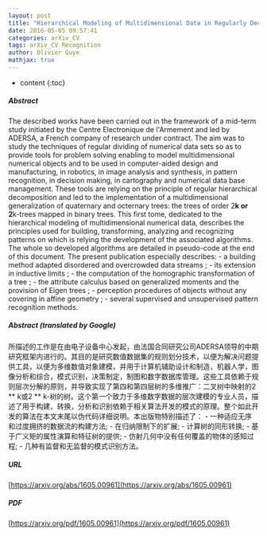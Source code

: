 ```yaml
---
layout: post
title: "Hierarchical Modeling of Multidimensional Data in Regularly Decomposed Spaces: Main Principles"
date: 2016-05-05 09:57:41
categories: arXiv_CV
tags: arXiv_CV Recognition
author: Olivier Guye
mathjax: true
---
```


* content
{:toc}

##### Abstract
The described works have been carried out in the framework of a mid-term study initiated by the Centre Electronique de l'Armement and led by ADERSA, a French company of research under contract. The aim was to study the techniques of regular dividing of numerical data sets so as to provide tools for problem solving enabling to model multidimensional numerical objects and to be used in computer-aided design and manufacturing, in robotics, in image analysis and synthesis, in pattern recognition, in decision making, in cartography and numerical data base management. These tools are relying on the principle of regular hierarchical decomposition and led to the implementation of a multidimensional generalization of quaternary and octernary trees: the trees of order 2**k or 2**k-trees mapped in binary trees. This first tome, dedicated to the hierarchical modeling of multidimensional numerical data, describes the principles used for building, transforming, analyzing and recognizing patterns on which is relying the development of the associated algorithms. The whole so developed algorithms are detailed in pseudo-code at the end of this document. The present publication especially describes: - a building method adapted disordered and overcrowded data streams ; - its extension in inductive limits ; - the computation of the homographic transformation of a tree ; - the attribute calculus based on generalized moments and the provision of Eigen trees ; - perception procedures of objects without any covering in affine geometry ; - several supervised and unsupervised pattern recognition methods.

##### Abstract (translated by Google)
所描述的工作是在由电子设备中心发起，由法国合同研究公司ADERSA领导的中期研究框架内进行的。其目的是研究数值数据集的规则划分技术，以便为解决问题提供工具，以便为多维数值对象建模，并用于计算机辅助设计和制造，机器人学，图像分析和综合，模式识别，决策制定，制图和数字数据库管理。这些工具依赖于规则层次分解的原则，并导致实现了第四和第四层树的多维推广：二叉树中映射的2 ** k或2 ** k-树的树。这个第一个致力于多维数字数据的层次建模的专业人员，描述了用于构建，转换，分析和识别依赖于相关算法开发的模式的原理。整个如此开发的算法在本文末尾以伪代码详细说明。本出版物特别描述了： - 一种适应无序和过度拥挤的数据流的构建方法; - 在归纳限制下的扩展; - 计算树的同形转换; - 基于广义矩的属性演算和特征树的提供; - 仿射几何中没有任何覆盖的物体的感知过程; - 几种有监督和无监督的模式识别方法。

##### URL
[https://arxiv.org/abs/1605.00961](https://arxiv.org/abs/1605.00961)

##### PDF
[https://arxiv.org/pdf/1605.00961](https://arxiv.org/pdf/1605.00961)

